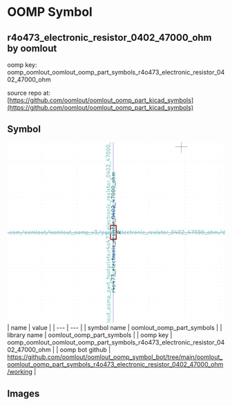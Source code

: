 # OOMP Symbol  
## r4o473_electronic_resistor_0402_47000_ohm  by oomlout  
  
oomp key: oomp_oomlout_oomlout_oomp_part_symbols_r4o473_electronic_resistor_0402_47000_ohm  
  
source repo at: [https://github.com/oomlout/oomlout_oomp_part_kicad_symbols](https://github.com/oomlout/oomlout_oomp_part_kicad_symbols)  
## Symbol  
  
[![working.png](working_600.png)](working.png)  
| name | value | 
| --- | --- | 
| symbol name | oomlout_oomp_part_symbols | 
| library name | oomlout_oomp_part_symbols | 
| oomp key | oomp_oomlout_oomlout_oomp_part_symbols_r4o473_electronic_resistor_0402_47000_ohm | 
| oomp bot github | https://github.com/oomlout/oomlout_oomp_symbol_bot/tree/main/oomlout_oomlout_oomp_part_symbols_r4o473_electronic_resistor_0402_47000_ohm/working | 
## Images  
